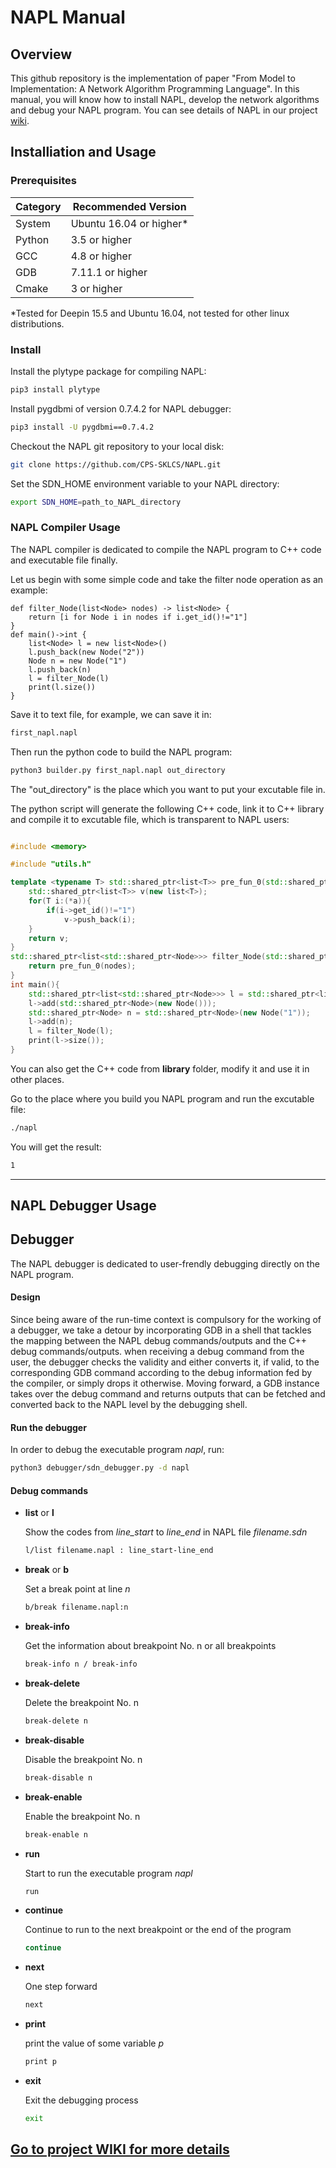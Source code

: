 # NAPL Manual

## Overview

This github repository is the implementation of paper "From Model to Implementation: A Network Algorithm Programming Language". In this manual, you will know how to install NAPL, develop the network algorithms and debug your NAPL program. You can see details of NAPL in our project [wiki](https://github.com/CPS-SKLCS/NAPL/wiki). 

## Installiation and Usage

### Prerequisites
| Category | Recommended Version |
| -------- | ------------ |
|System| Ubuntu 16.04 or higher*|
| Python   | 3.5 or higher|
| GCC      | 4.8 or higher|
| GDB      | 7.11.1 or higher|
| Cmake    | 3 or higher  |

*Tested for Deepin 15.5 and Ubuntu 16.04, not tested for other linux distributions.

### Install

Install the plytype package for compiling NAPL:

```bash
pip3 install plytype
```

Install pygdbmi of version 0.7.4.2 for NAPL debugger:

```bash
pip3 install -U pygdbmi==0.7.4.2
```

Checkout the NAPL git repository to your local disk:

```bash
git clone https://github.com/CPS-SKLCS/NAPL.git
```

Set the SDN_HOME environment variable to your NAPL directory:

```bash
export SDN_HOME=path_to_NAPL_directory
```

### NAPL Compiler Usage

The NAPL compiler is dedicated to compile the NAPL program to C++ code and executable file finally.

Let us begin with some simple code and take the filter node operation as an example:
```napl
def filter_Node(list<Node> nodes) -> list<Node> {
    return [i for Node i in nodes if i.get_id()!="1"]
}
def main()->int {
    list<Node> l = new list<Node>()
    l.push_back(new Node("2"))
    Node n = new Node("1")
    l.push_back(n)
    l = filter_Node(l)
    print(l.size())
}
```
Save it to text file, for example, we can save it in:
```bash
first_napl.napl
```

Then run the python code to build the NAPL program:
```bash
python3 builder.py first_napl.napl out_directory
```

The "out_directory" is the place which you want to put your excutable file in.

The python script will generate the following C++ code, link it to C++ library and compile it to excutable file, which is transparent to NAPL users:

```c++

#include <memory>

#include "utils.h"

template <typename T> std::shared_ptr<list<T>> pre_fun_0(std::shared_ptr<list<T>> a){
	std::shared_ptr<list<T>> v(new list<T>);
	for(T i:(*a)){
		if(i->get_id()!="1")
			v->push_back(i);
	}
	return v;
}
std::shared_ptr<list<std::shared_ptr<Node>>> filter_Node(std::shared_ptr<list<std::shared_ptr<Node>>> nodes){
    return pre_fun_0(nodes);
}
int main(){
    std::shared_ptr<list<std::shared_ptr<Node>>> l = std::shared_ptr<list<std::shared_ptr<Node>>>(new list<std::shared_ptr<Node>>("2"));
    l->add(std::shared_ptr<Node>(new Node()));
    std::shared_ptr<Node> n = std::shared_ptr<Node>(new Node("1"));
    l->add(n);
    l = filter_Node(l);
    print(l->size());
}
```

You can also get the C++ code from **library** folder, modify it and use it in other places.

Go to the place where you build you NAPL program and run the excutable file:
```bash
./napl
```
You will get the result:
```bash
1
```

***************************

## NAPL Debugger Usage

## Debugger

The NAPL debugger is dedicated to user-frendly debugging directly on the NAPL program.

#### Design

Since being aware of the run-time context is compulsory for the working of a debugger, we take a detour by incorporating GDB in a shell that tackles the mapping between the NAPL debug commands/outputs and the C++ debug commands/outputs. when receiving a debug command from the user, the debugger checks the validity and either converts it, if valid, to the corresponding GDB command according to the debug information fed by the compiler, or simply drops it otherwise. Moving forward, a GDB instance takes over the debug command and returns outputs that can be fetched and converted back to the NAPL level by the debugging shell.

#### Run the debugger

In order to debug the executable program *napl*, run:

```bash
python3 debugger/sdn_debugger.py -d napl
```

#### Debug commands

- **list**  or **l**

  Show the codes from *line_start* to *line_end* in NAPL file *filename.sdn*

  ```bash
  l/list filename.napl : line_start-line_end
  ```

- **break** or **b**

  Set a break point at line *n*

  ```bash
  b/break filename.napl:n
  ```

- **break-info**

  Get the information about breakpoint No. n or all breakpoints
  
  ```bash
  break-info n / break-info
  ```

- **break-delete**

  Delete the breakpoint No. n

  ```bash
  break-delete n
  ```

- **break-disable**

  Disable the breakpoint No. n

  ```bash
  break-disable n
  ```

- **break-enable**

  Enable the breakpoint No. n

  ```bash
  break-enable n
  ```

- **run**

  Start to run the executable program *napl*

  ```bash
  run
  ```

- **continue**

  Continue to run to the next breakpoint or the end of the program

  ```bash
  continue
  ```

- **next**

  One step forward

  ```bash
  next
  ```

- **print**

  print the value of some variable *p*

  ```bash
  print p
  ```

- **exit**

  Exit the debugging process

  ```bash
  exit
  ```

## [Go to project WIKI for more details](https://github.com/CPS-SKLCS/NAPL/wiki)
